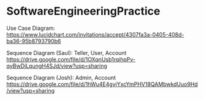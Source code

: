 # SoftwareEngineeringPractice

Use Case Diagram: https://www.lucidchart.com/invitations/accept/4307fa3a-0405-408d-ba36-95b8793790b6

Sequence Diagram (Saul): Teller, User, Account https://drive.google.com/file/d/1OXqnUsb1rqihpPv-qyBwDjLqungH4SJd/view?usp=sharing

Sequence Diagram (Josh): Admin, Account https://drive.google.com/file/d/1hWu4E4gvjYxcYmPHV18QAMbwkdUuo9Hd/view?usp=sharing



